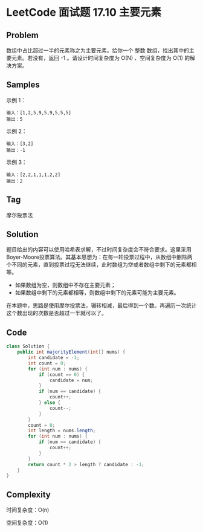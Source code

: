 # LeetCode 面试题 17.10 主要元素

## Problem

数组中占比超过一半的元素称之为主要元素。给你一个 整数 数组，找出其中的主要元素。若没有，返回 -1 。请设计时间复杂度为 O(N) 、空间复杂度为 O(1) 的解决方案。

## Samples

示例 1：

```
输入：[1,2,5,9,5,9,5,5,5]
输出：5
```

示例 2：

```
输入：[3,2]
输出：-1
```

示例 3：

```
输入：[2,2,1,1,1,2,2]
输出：2
```

## Tag

摩尔投票法

## Solution

题目给出的内容可以使用哈希表求解，不过时间复杂度会不符合要求。这里采用Boyer-Moore投票算法。其基本思想为：在每一轮投票过程中，从数组中删除两个不同的元素，直到投票过程无法继续，此时数组为空或者数组中剩下的元素都相等。

- 如果数组为空，则数组中不存在主要元素；
- 如果数组中剩下的元素都相等，则数组中剩下的元素可能为主要元素。

在本题中，思路是使用摩尔投票法，辗转相减，最后得到一个数。再遍历一次统计这个数出现的次数是否超过一半就可以了。

## Code

```java
class Solution {
    public int majorityElement(int[] nums) {
        int candidate = -1;
        int count = 0;
        for (int num : nums) {
            if (count == 0) {
                candidate = num;
            }
            if (num == candidate) {
                count++;
            } else {
                count--;
            }
        }
        count = 0;
        int length = nums.length;
        for (int num : nums) {
            if (num == candidate) {
                count++;
            }
        }
        return count * 2 > length ? candidate : -1;
    }
}
```

## Complexity

时间复杂度：O(n)

空间复杂度：O(1)
